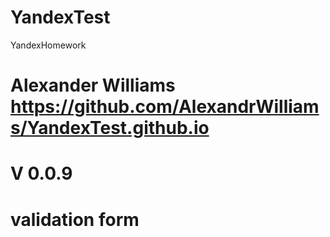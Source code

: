 # YandexTest
YandexHomework
# Alexander Williams https://github.com/AlexandrWilliams/YandexTest.github.io
# V 0.0.9
# validation form